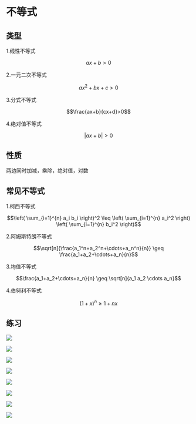 # 不等式

## 类型

1.线性不等式

$$ax+b>0$$

2.一元二次不等式

$$ax^2+bx+c>0$$

3.分式不等式

$$\frac{ax+b}{cx+d}>0$$

4.绝对值不等式

$$|ax+b|>0$$

## 性质

两边同时加减，乘除，绝对值，对数

## 常见不等式

1.柯西不等式

$$\left( \sum_{i=1}^{n} a_i b_i \right)^2 \leq \left( \sum_{i=1}^{n} a_i^2 \right) \left( \sum_{i=1}^{n} b_i^2 \right)$$

2.阿姆斯特朗不等式

$$\sqrt[n]{\frac{a_1^n+a_2^n+\cdots+a_n^n}{n}} \geq \frac{a_1+a_2+\cdots+a_n}{n}$$


3.均值不等式

$$\frac{a_1+a_2+\cdots+a_n}{n} \geq \sqrt[n]{a_1 a_2 \cdots a_n}$$

4.伯努利不等式

$$(1+x)^n \geq 1+nx$$


## 练习

![](image/bd1.png)

![](image/bd2.png)

![](image/bd3.png)

![](image/bd4.png)

![](image/bd5.png)

![](image/bd6.png)

![](image/bd7.png)

![](image/bd8.png)
